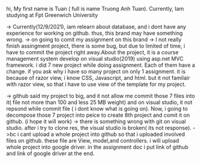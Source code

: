 
<!---
Tuanwot/Tuanwot is a ✨ special ✨ repository because its `README.md` (this file) appears on your GitHub profile.
You can click the Preview link to take a look at your changes.
--->
hi, My first name is Tuan ( full is name Truong Anh Tuan). Currently, Iam studying at Fpt Greenwich University

-> Currently(12/9/2021), iam relearn about database, and i dont have any experience for working on github. thus, this brand may have something wrong.
-> on going to comit my assignment on this brand
-> I not really finish assingment project, there is some bug, but due to limited of time, i have to commit the project right away.About the project, it is a course management system develop on visual studio(2019) using asp.net MVC framework. i did 7 new project while doing assignment. Each of them have a change. if you ask why i have so many project on only 1 assignment. it is because of razor view, i know CSS, Javascript, and html. but it not familair with razor view, so that i have to use view of the template for my project.

-> github said my project to big, and it not allow me commit those 7 files into it( file not more than 100 and less 25 MB weight) and on visual studio, it not repsond while commit file ( i dont know what is going on). Now, i going to decompose those 7 project into peice to create 8th project and comit it on github. (i hope it will work)
-> there is something wrong with git on visual studio. after i try to clone res, the visual studio is broken( its not response).
->bc i cant upload a whole project into github so that i uploaded involved files on github. these file are View, model,and controllers. i will upload whole project into google driver. in the assignment doc i put link of github and link of google driver at the end.

